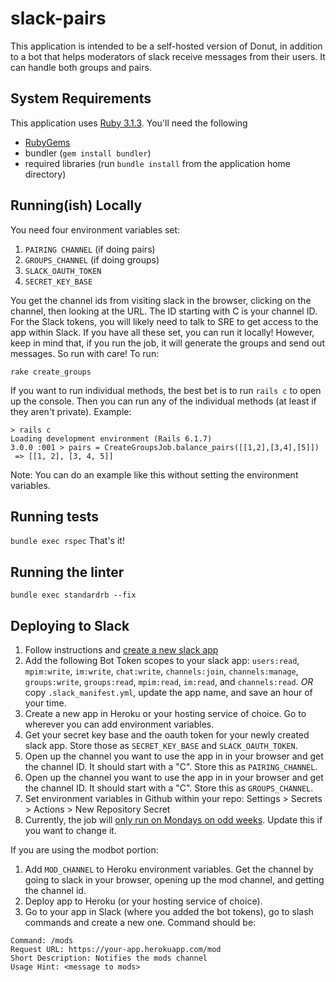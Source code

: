 # slack-pairs

This application is intended to be a self-hosted version of Donut, in addition to a bot that helps moderators of slack receive messages from their users. It can handle both groups and pairs.

## System Requirements

This application uses [Ruby 3.1.3](https://www.ruby-lang.org/en/documentation/installation/). You'll need the following
- [RubyGems](https://rubygems.org/pages/download)
- bundler (`gem install bundler`)
- required libraries (run `bundle install` from the application home directory)

## Running(ish) Locally

You need four environment variables set:
1. `PAIRING CHANNEL` (if doing pairs)
2. `GROUPS_CHANNEL` (if doing groups)
3. `SLACK_OAUTH_TOKEN`
4. `SECRET_KEY_BASE`

You get the channel ids from visiting slack in the browser, clicking on the channel, then looking at the URL. The ID starting with C is your channel ID. For the Slack tokens, you will likely need to talk to SRE to get access to the app within Slack. If you have all these set, you can run it locally! However, keep in mind that, if you run the job, it will generate the groups and send out messages. So run with care! To run:

`rake create_groups`

If you want to run individual methods, the best bet is to run `rails c` to open up the console. Then you can run any of the individual methods (at least if they aren't private). Example:

``` shell
> rails c
Loading development environment (Rails 6.1.7)
3.0.0 :001 > pairs = CreateGroupsJob.balance_pairs([[1,2],[3,4],[5]])
 => [[1, 2], [3, 4, 5]]
```
Note: You can do an example like this without setting the environment variables.

## Running tests

`bundle exec rspec`
That's it!

## Running the linter

`bundle exec standardrb --fix`

## Deploying to Slack

1. Follow instructions and [create a new slack app](https://api.slack.com/authentication/basics)
2. Add the following Bot Token scopes to your slack app: `users:read`, `mpim:write`, `im:write`, `chat:write`, `channels:join`, `channels:manage`, `groups:write`, `groups:read`, `mpim:read`, `im:read`, and `channels:read`. *OR* copy `.slack_manifest.yml`, update the app name, and save an hour of your time.
4. Create a new app in Heroku or your hosting service of choice. Go to wherever you can add environment variables.
5. Get your secret key base and the oauth token for your newly created slack app. Store those as `SECRET_KEY_BASE` and `SLACK_OAUTH_TOKEN`.
6. Open up the channel you want to use the app in in your browser and get the channel ID. It should start with a "C". Store this as `PAIRING_CHANNEL`.
7. Open up the channel you want to use the app in in your browser and get the channel ID. It should start with a "C". Store this as `GROUPS_CHANNEL`.
8. Set environment variables in Github within your repo: Settings > Secrets > Actions > New Repository Secret
9. Currently, the job will [only run on Mondays on odd weeks](https://github.com/jmkoni/slack-pairs/blob/main/app/jobs/create_pairs_job.rb#L8). Update this if you want to change it.

If you are using the modbot portion:
1. Add `MOD_CHANNEL` to Heroku environment variables. Get the channel by going to slack in your browser, opening up the mod channel, and getting the channel id.
2. Deploy app to Heroku (or your hosting service of choice).
3. Go to your app in Slack (where you added the bot tokens), go to slash commands and create a new one. Command should be:

``` text
Command: /mods
Request URL: https://your-app.herokuapp.com/mod
Short Description: Notifies the mods channel
Usage Hint: <message to mods>
```

